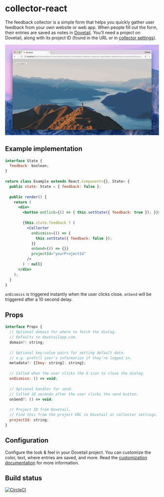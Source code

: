 # collector-react

The feedback collector is a simple form that helps you quickly gather user feedback from your own website or web app. When people fill out the form, their entries are saved as notes in [Dovetail](https://dovetailapp.com). You’ll need a project on Dovetail, along with its project ID (found in the URL or in [collector settings](https://dovetailapp.com/help/collector-customize)).

![Collector demo](img/demo.gif?raw=true "Collector demo")

## Example implementation

```jsx
interface State {
  feedback: boolean;
}

return class Example extends React.Component<{}, State> {
  public state: State = { feedback: false };

  public render() {
    return (
      <div>
        <button onClick={() => { this.setState({ feedback: true }); }}>Send feedback</button>

        {this.state.feedback ? (
          <Collector
            onDismiss={() => {
              this.setState({ feedback: false });
            }}
            onSend={() => {}}
            projectId="yourProjectId"
          />
        ) : null}
      </div>
    );
  }
}
```

`onDismiss` is triggered instantly when the user clicks close. `onSend` will be triggered after a 10 second delay. 

## Props

```jsx
interface Props {
  // Optional domain for where to fetch the dialog.
  // Defaults to dovetailapp.com.
  domain?: string;

  // Optional key:value pairs for setting default data.
  // e.g. prefill user’s information if they’re logged in.
  metadata?: {[key: string]: string};

  // Called when the user clicks the X icon to close the dialog.
  onDismiss: () => void;

  // Optional handler for send.
  // Called 10 seconds after the user clicks the send button.
  onSend?: () => void;

  // Project ID from Dovetail.
  // Find this from the project URL in Dovetail or collector settings.
  projectId: string;
}
```

## Configuration

Configure the look & feel in your Dovetail project. You can customize the color, text, where entries are saved, and more. Read the [customization documentation](https://dovetailapp.com/help/collector-customize) for more information.

## Build status

[![CircleCI](https://circleci.com/gh/heydovetail/collector-react.svg?style=svg)](https://circleci.com/gh/heydovetail/collector-react)
